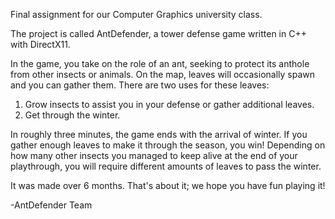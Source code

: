 Final assignment for our Computer Graphics university class.

The project is called AntDefender, a tower defense game written in C++ with DirectX11.

In the game, you take on the role of an ant, seeking to protect its anthole from other insects or animals.
On the map, leaves will occasionally spawn and you can gather them. There are two uses for these leaves:
1. Grow insects to assist you in your defense or gather additional leaves.
2. Get through the winter.

In roughly three minutes, the game ends with the arrival of winter. If you gather enough leaves to make it through the season, you win!
Depending on how many other insects you managed to keep alive at the end of your playthrough, you will require different amounts of leaves to pass the winter.

It was made over 6 months.
That's about it; we hope you have fun playing it!

-AntDefender Team
